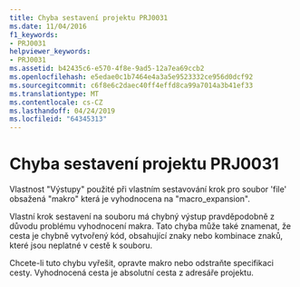 ```yaml
---
title: Chyba sestavení projektu PRJ0031
ms.date: 11/04/2016
f1_keywords:
- PRJ0031
helpviewer_keywords:
- PRJ0031
ms.assetid: b42435c6-e570-4f8e-9ad5-12a7ea69ccb2
ms.openlocfilehash: e5edae0c1b7464e4a3a5e9523332ce956d0dcf92
ms.sourcegitcommit: c6f8e6c2daec40ff4effd8ca99a7014a3b41ef33
ms.translationtype: MT
ms.contentlocale: cs-CZ
ms.lasthandoff: 04/24/2019
ms.locfileid: "64345313"
---
```

# <a name="project-build-error-prj0031"></a>Chyba sestavení projektu PRJ0031

Vlastnost "Výstupy" použité při vlastním sestavování krok pro soubor 'file' obsažená "makro" která je vyhodnocena na "macro_expansion".

Vlastní krok sestavení na souboru má chybný výstup pravděpodobně z důvodu problému vyhodnocení makra. Tato chyba může také znamenat, že cesta je chybně vytvořený kód, obsahující znaky nebo kombinace znaků, které jsou neplatné v cestě k souboru.

Chcete-li tuto chybu vyřešit, opravte makro nebo odstraňte specifikaci cesty. Vyhodnocená cesta je absolutní cesta z adresáře projektu.